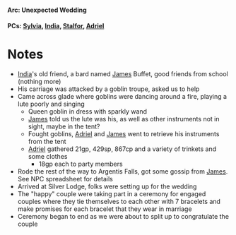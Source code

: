 #### Arc: Unexpected Wedding
#### PCs: [Sylvia](PCs/Past/Sylvia.md), [India](PCs/Current/India.md), [Stalfor](PCs/Current/Stalfor.md), [Adriel](Adriel.md)

# Notes
- [India](PCs/Current/India.md)'s old friend, a bard named [James](NPCs/Living/James.md) Buffet, good friends from school (nothing more)
- His carriage was attacked by a goblin troupe, asked us to help
- Came across glade where goblins were dancing around a fire, playing a lute poorly and singing
	- Queen goblin in dress with sparkly wand
	- [James](NPCs/Living/James.md) told us the lute was his, as well as other instruments not in sight, maybe in the tent?
	- Fought goblins, [Adriel](Adriel.md) and [James](NPCs/Living/James.md) went to retrieve his instruments from the tent
	- [Adriel](Adriel.md) gathered 21gp, 429sp, 867cp and a variety of trinkets and some clothes
		- 18gp each to party members
- Rode the rest of the way to Argentis Falls, got some gossip from [James](NPCs/Living/James.md). See NPC spreadsheet for details
- Arrived at Silver Lodge, folks were setting up for the wedding
- The "happy" couple were taking part in a ceremony for engaged couples where they tie themselves to each other with 7 bracelets and make promises for each bracelet that they wear in marriage
- Ceremony began to end as we were about to split up to congratulate the couple